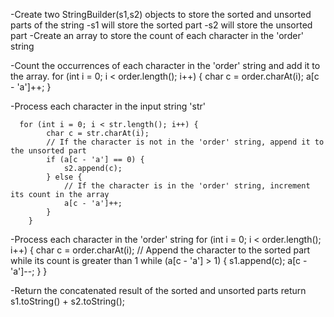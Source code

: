 -Create two StringBuilder(s1,s2) objects to store the sorted and unsorted parts of the string
    -s1 will store the sorted part
    -s2 will store the unsorted part
-Create an array to store the count of each character in the 'order' string

-Count the occurrences of each character in the 'order' string and add it to the array.
     for (int i = 0; i < order.length(); i++) {
            char c = order.charAt(i);
            a[c - 'a']++;
        }

-Process each character in the input string 'str'
     
      for (int i = 0; i < str.length(); i++) {
            char c = str.charAt(i);
            // If the character is not in the 'order' string, append it to the unsorted part
            if (a[c - 'a'] == 0) {
                s2.append(c);
            } else {
                // If the character is in the 'order' string, increment its count in the array
                a[c - 'a']++;
            }
        }

-Process each character in the 'order' string
        for (int i = 0; i < order.length(); i++) {
            char c = order.charAt(i);
            // Append the character to the sorted part while its count is greater than 1
            while (a[c - 'a'] > 1) {
                s1.append(c);
                a[c - 'a']--;
            }
        }

-Return the concatenated result of the sorted and unsorted parts
        return s1.toString() + s2.toString();